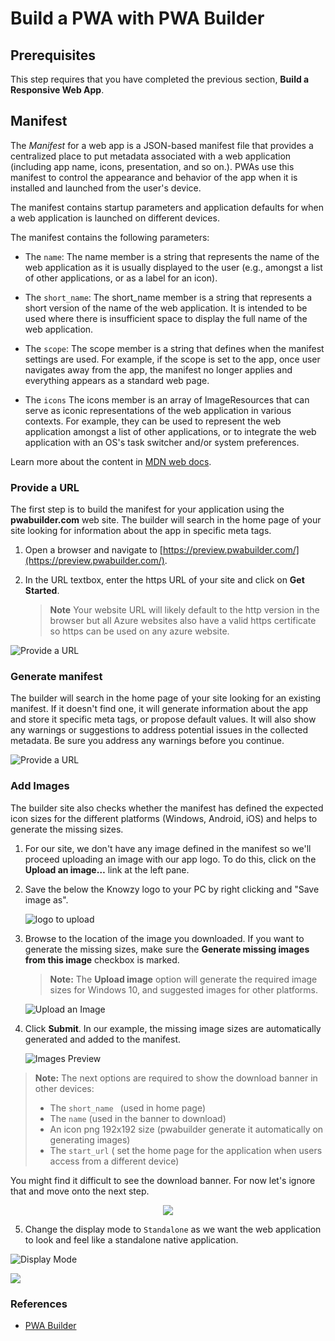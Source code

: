 
# Build a PWA with PWA Builder

## Prerequisites

This step requires that you have completed the previous section, **Build a Responsive Web App**.

## Manifest

The *Manifest* for a web app is a JSON-based manifest file that provides a centralized place to put metadata associated with a web application (including app name, icons, presentation, and so on.). PWAs use this manifest to control the appearance and behavior of the app when it is installed and launched from the user's device.

The manifest contains startup parameters and application defaults for when a web application is launched on different devices.

The manifest contains the following parameters:

+ The `name`:
The name member is a string that represents the name of the web application as it is usually displayed to the user (e.g., amongst a list of other applications, or as a label for an icon).

+ The `short_name`:
The short_name member is a string that represents a short version of the name of the web application. It is intended to be used where there is insufficient space to display the full name of the web application.

+ The `scope`:
The scope member is a string that defines when the manifest settings are used. For example, if the scope is set to the app, once user navigates away from the app, the manifest no longer applies and everything appears as a standard web page.

+ The `icons`
The icons member is an array of ImageResources that can serve as iconic representations of the web application in various contexts. For example, they can be used to represent the web application amongst a list of other applications, or to integrate the web application with an OS's task switcher and/or system preferences.

Learn more about the content in [MDN web docs](https://developer.mozilla.org/en-US/docs/Web/Manifest).

### Provide a URL

The first step is to build the manifest for your application using the **pwabuilder.com** web site. The builder will search in the home page of your site looking for information about the app in specific meta tags.

1. Open a browser and navigate to [https://preview.pwabuilder.com/](https://preview.pwabuilder.com/).
2. In the URL textbox, enter the https URL of your site and click on **Get Started**.

    > **Note** Your website URL will likely default to the http version in the browser but all Azure websites also have a valid https certificate so https can be used on any azure website.

![Provide a URL](../media/Picture18.jpg)

### Generate manifest
The builder will search in the home page of your site looking for an existing manifest. If it doesn't find one, it will generate information about the app and store it specific meta tags, or propose default values. It will also show any warnings or suggestions to address potential issues in the collected metadata. Be sure you address any warnings before you continue.

![Provide a URL](../media/Picture19.jpg)

### Add Images

The builder site also checks whether the manifest has defined the expected icon sizes for the different platforms (Windows, Android, iOS) and helps to generate the missing sizes.


1. For our site, we don't have any image defined in the manifest so we'll proceed uploading an image with our app logo. To do this, click on the **Upload an image…** link at the left pane.

2. Save the below the Knowzy logo to your PC by right clicking and "Save image as".

    ![logo to upload](../media/Picture20.png)

3. Browse to the location of the image you downloaded. If you want to generate the missing sizes, make sure the **Generate missing images from this image** checkbox is marked.

    > **Note:** The **Upload image** option will generate the required image sizes for Windows 10, and suggested images for other platforms.

    ![Upload an Image](../media/Picture21.jpg)
    

4. Click **Submit**. In our example, the missing image sizes are automatically generated and added to the manifest.

    ![Images Preview](../media/Picture22.jpg)

  > **Note:** The next options are required to show the download banner in other devices:
  >+ The `short_name ` (used in home page)
  >+ The `name` (used in the banner to download)
  >+ An icon png 192x192 size (pwabuilder generate it automatically on generating images)
  >+ The `start_url` ( set the home page for the application when users access from a different device)

  You might find it difficult to see the download banner. For now let's ignore that and move onto the next step.

<p align="center">
  <img src="../media/Picture22.jpeg">
</p>

5.  Change the display mode to `Standalone` as we want the web application to look and feel like a standalone native application.

![Display Mode](../media/Picture23.PNG)

![](../media/Picture24.jpg)

### References

- [PWA Builder](https://preview.pwabuilder.com/)
